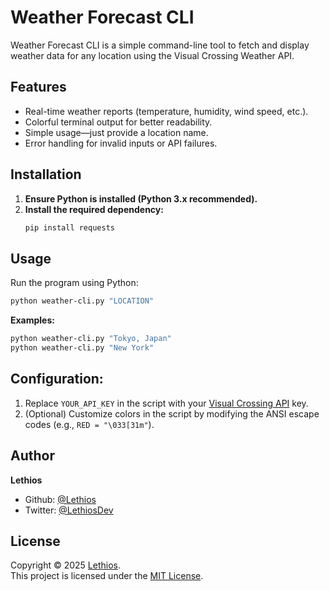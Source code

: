 # Weather Forecast CLI

Weather Forecast CLI is a simple command-line tool to fetch and display weather data for any location using the Visual Crossing Weather API.


## Features
- Real-time weather reports (temperature, humidity, wind speed, etc.).
- Colorful terminal output for better readability.
- Simple usage—just provide a location name.
- Error handling for invalid inputs or API failures.


## Installation
1. **Ensure Python is installed (Python 3.x recommended).**
2. **Install the required dependency:**
   ```bash
   pip install requests
   ```

## Usage
Run the program using Python:
```bash
python weather-cli.py "LOCATION"
```
**Examples:**
```bash
python weather-cli.py "Tokyo, Japan"
python weather-cli.py "New York"
```


## Configuration:
1. Replace `YOUR_API_KEY` in the script with your [Visual Crossing API](https://www.visualcrossing.com/weather-api) key.
2. (Optional) Customize colors in the script by modifying the ANSI escape codes (e.g., `RED = "\033[31m"`).


## Author
**Lethios**
- Github: [@Lethios](https://github.com/Lethios)
- Twitter: [@LethiosDev](https://x.com/LethiosDev)


## License
Copyright © 2025 [Lethios](https://github.com/Lethios).  
This project is licensed under the [MIT License](LICENSE).
